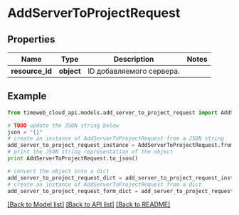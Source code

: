 # AddServerToProjectRequest


## Properties
Name | Type | Description | Notes
------------ | ------------- | ------------- | -------------
**resource_id** | **object** | ID добавляемого сервера. | 

## Example

```python
from timeweb_cloud_api.models.add_server_to_project_request import AddServerToProjectRequest

# TODO update the JSON string below
json = "{}"
# create an instance of AddServerToProjectRequest from a JSON string
add_server_to_project_request_instance = AddServerToProjectRequest.from_json(json)
# print the JSON string representation of the object
print AddServerToProjectRequest.to_json()

# convert the object into a dict
add_server_to_project_request_dict = add_server_to_project_request_instance.to_dict()
# create an instance of AddServerToProjectRequest from a dict
add_server_to_project_request_form_dict = add_server_to_project_request.from_dict(add_server_to_project_request_dict)
```
[[Back to Model list]](../README.md#documentation-for-models) [[Back to API list]](../README.md#documentation-for-api-endpoints) [[Back to README]](../README.md)


